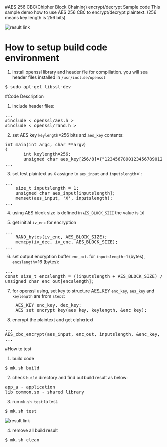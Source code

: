 #AES 256 CBC(Chipher Block Chaining) encrypt/decrypt Sample code
This sample demo how to use AES 256 CBC to encrypt/decrypt plaintext. (256 means key length is 256 bits)

![result link](http://139.162.35.49/image/Linux-Programming/AES_256_CBC_encryption_20160422.png)

# How to setup build code environment
1. install openssl library and header file for compiliation. you will sea header files installed in `/usr/include/openssl`
<pre>
$ sudo apt-get libssl-dev
</pre>

#Code Description
1. include header files:
<pre>
...
#include < openssl/aes.h >
#include < openssl/rand.h >
</pre>

2. set AES key `keylength`=256 bits and `aes_key` contents:
<pre>
int main(int argc, char **argv)
{
       int keylength=256;
       unsigned char aes_key[256/8]={"12345678901234567890123456789012"};
...
</pre>

3. set test plaintext as `X` assigne to `aes_input` and `inputslength`=`:
<pre>
...
    size_t inputslength = 1;
    unsigned char aes_input[inputslength];
    memset(aes_input, 'X', inputslength);
...
</pre>
4. using AES blcok size is defined in `AES_BLOCK_SIZE` the value is `16`

5. get initial `iv_enc` for encryption
<pre>
...
    RAND_bytes(iv_enc, AES_BLOCK_SIZE);
    memcpy(iv_dec, iv_enc, AES_BLOCK_SIZE);
...
</pre>

6. set output encryption buffer `enc_out`. for `inputslength`=1 (bytes), `encslength`=16 (bytes):
<pre>
...
const size_t encslength = ((inputslength + AES_BLOCK_SIZE) / AES_BLOCK_SIZE) * AES_BLOCK_SIZE;
unsigned char enc_out[encslength];
</pre>

7. for openssl using, set key to structure AES_KEY `enc_key`, `aes_key` and `keylength` are from `step2`:
<pre>
    AES_KEY enc_key, dec_key;
    AES_set_encrypt_key(aes_key, keylength, &enc_key);
</pre>

8. encrypt the plaintext and get ciphertext
<pre>
...
AES_cbc_encrypt(aes_input, enc_out, inputslength, &enc_key, iv_enc, AES_ENCRYPT);
...
</pre>

#How to test
1. build code
<pre>$ mk.sh build</pre>

2. check `build` directory and find out build result as below: 
<pre>
app_a - application
lib_common.so - shared library
</pre>

3. run `mk.sh test` to test.
<pre>$ mk.sh test </pre>
![result link](http://139.162.35.49/image/Linux-Programming/RSA_20160422_1.png)

4. remove all build result
<pre>$ mk.sh clean</pre> 


